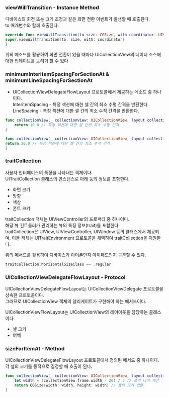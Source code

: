 ### viewWillTransition - Instance Method
디바이스의 회전 또는 크기 조정과 같은 화면 전환 이벤트가 발생할 때 호출된다.<br>
to 매개변수와 함께 호출된다.<br>
```swift
override func viewWillTransition(to size: CGSize, with coordinator: UIViewControllerTransitionCoordinator) {
super.viewWillTransition(to: size, with: coordinator)
}
```
위의 메소드를 활용하여 화면 전환이 있을 때마다 UICollectionView의 데이터 소스에 대한 업데이트를 트리거 할 수 있다.<br>
### minimumInteritemSpacingForSectionAt & minimumLineSpacingForSectionAt
- UICollectionViewDelegateFlowLayout 프로토콜에서 제공하는 메소드 중 하나이다.<br>
InteritemSpacing - 특정 섹션에 대한 셀 간의 최소 수평 간격을 반환한다.<br>
LineSpacing - 특정 섹션에 대한 셀 간의 최소 수직 간격을 반환한다.<br>

```swift
func collectionView(_ collectionView: UICollectionView, layout collectionViewLayout: UICollectionViewLayout, minimumInteritemSpacingForSectionAt section: Int) -> CGFloat {
    return 10.0 // 특정 섹션에 대한 셀 간의 최소 수평 간격
}
```

```swift
func collectionView(_ collectionView: UICollectionView, layout collectionViewLayout: UICollectionViewLayout, minimumLineSpacingForSectionAt section: Int) -> CGFloat {
return 20.0 // 특정 섹션에 대한 셀 간의 최소 수직 간격
}

```
### traitCollection
사용자 인터페이스의 특징을 나타내는 객체이다.<br>
UITraitCollection 클래스의 인스턴스로 아래 등의 정보를 포함한다.<br>
- 화면 크기
- 방향
- 색상
- 폰트 크키

traitCollection 객체는 UIViewController의 프로퍼티 중 하나이다.<br>
해당 뷰 컨트롤러가 관리하는 뷰의 특징 정보(trait)를 포함한다.<br>
traitCollection은 UIView, UIViewController, UIWindow 등의 클래스에서 제공되며, 이들 객체는 UITraitEnvironment 프로토콜을 채택하여 traitCollection을 지원한다.<br>

위의 메서드를 활용하여 디바이스가 아이폰인지 아이패드인지 구분할 수 있다.<br>
```swift
traitCollection.horizontalSizeClass == .regular
```
### UICollectionViewDelegateFlowLayout - Protocol
UICollectionViewDelegateFlowLayout는 UICollectionViewDelegate 프로토콜을 상속한 프로토콜이다.<br>
그러므로 UICollectionView 객체의 델리게이트가 구현해야 하는 메서드이다.<br>

UICollectionViewFlowLayout는 UICollectionView의 레이아웃을 담당하는 클래스이다.<br>
- 셀 크키
- 여백

### sizeForItemAt - Method
UICollectionViewDelegateFlowLayout 프로토콜에서 정의된 메서드 중 하나이다.<br>
각 셀의 크기를 동적으로 결정할 때 호출이 된다.<br>
```swift
func collectionView(_ collectionView: UICollectionView, layout collectionViewLayout: UICollectionViewLayout, sizeForItemAt indexPath: IndexPath) -> CGSize {
    let width = (collectionView.frame.width - 20) / 3 // 셀의 너비 계산
    return CGSize(width: width, height: width) // 셀의 크기 반환
}
```
